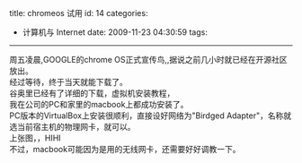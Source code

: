 title: chromeos 试用
id: 14
categories:
  - 计算机与 Internet
date: 2009-11-23 04:30:59
tags:
---

<div id="msgcns!9697D6160EFEBC17!1799" class="bvMsg">周五凌晨,GOOGLE的chrome OS正式宣传鸟,,据说之前几小时就已经在开源社区放出。<div>经过等待，终于当天就能下载了。</div><div>
</div><div>谷奥里已经有了详细的下载，虚拟机安装教程，</div><div>
</div><div>我在公司的PC和家里的macbook上都成功安装了。</div><div>
</div><div>PC版本的VirtualBox上安装很顺利，直接设好网络为&quot;Birdged Adapter&quot;，名称就选当前宿主机的物理网卡，就可以。</div><div>
</div><div>上张图，，HIHI</div><div>
</div><div>
</div><div>
</div><div>不过，macbook可能因为是用的无线网卡，还需要好好调教一下。</div></div>